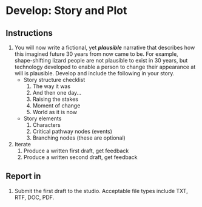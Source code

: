 # Develop: Story and Plot

## Instructions

1. You will now write a fictional, yet _**plausible**_ narrative that describes how this imagined future 30 years from now came to be. For example, shape-shifting lizard people are not plausible to exist in 30 years, but technology developed to enable a person to change their appearance at will is plausible. Develop and include the following in your story.
   * Story structure checklist
     1. The way it was
     2. And then one day...
     3. Raising the stakes
     4. Moment of change
     5. World as it is now 
   * Story elements
     1. Characters
     2. Critical pathway nodes \(events\)
     3. Branching nodes \(these are optional\)
2. Iterate
   1. Produce a written first draft, get feedback
   2. Produce a written second draft, get feedback

## Report in

1. Submit the first draft to the studio. Acceptable file types include TXT, RTF, DOC, PDF.



